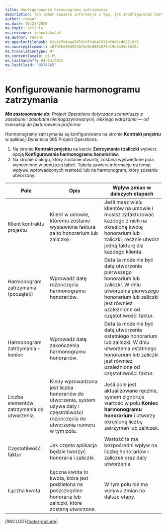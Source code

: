 ```yaml
---
title: Konfigurowanie harmonogramu zatrzymania
description: Ten temat zawiera informacje o tym, jak skonfigurować harmonogram honorariów w Project Operations.
author: rumant
ms.date: 10/22/2020
ms.topic: article
ms.reviewer: johnmichalak
ms.author: rumant
ms.openlocfilehash: b1c48f04aa47d50c9f3ab46031ef0d6cd68619d5
ms.sourcegitcommit: c0792bd65d92db25e0e8864879a19c4b93efb10c
ms.translationtype: HT
ms.contentlocale: pl-PL
ms.lasthandoff: 04/14/2022
ms.locfileid: "8574765"
---
```

# <a name="set-up-a-retainer-schedule"></a>Konfigurowanie harmonogramu zatrzymania

_**Ma zastosowanie do:** Project Operations dotyczące scenariuszy z zasobami i zasobami niemagazynowanymi, lekkiego wdrażania — od transakcji do fakturowania proforma_

Harmonogramy zatrzymania są konfigurowane na stronie **Kontrakt projektu** w aplikacji Dynamics 365 Project Operations.

1. Na stronie **Kontrakt projektu** na karcie **Zatrzymania i zaliczki** wybierz opcję **Konfigurowanie harmonogramu honorariów**.
2. Na stronie dialogu, który zostanie otwarty, zostaną wyświetlone pola wymienione w poniższej tabeli. Tabela zawiera informacje na temat wpływu wprowadzonych wartości lub na harmonogram, który zostanie utworzony.

| Pole | Opis | Wpływ zmian w dalszych etapach |
| --- | --- | --- |
| Klient kontraktu projektu | Klient w umowie, któremu zostanie wystawiona faktura za to honorarium lub zaliczkę. | Jeśli masz wielu klientów na umowie i musisz zafakturować każdego z nich na określoną kwotę honorarium lub zaliczki, ręcznie utwórz jedną fakturę dla każdego klienta. |
| Harmonogram zatrzymania (początek) | Wprowadź datę rozpoczęcia harmonogramu honorariów. | Data ta może nie być datą utworzenia pierwszego honorarium lub zaliczki. W dniu utworzenia pierwszego honorarium lub zaliczki jest również uzależnione od częstotliwości faktur. |
| Harmonogram zatrzymania – koniec | Wprowadź datę zakończenia harmonogramu honorariów. | Data ta może nie być datą utworzenia ostatniego honorarium lub zaliczki. W dniu utworzenia ostatniego honorarium lub zaliczki jest również uzależnione od częstotliwości faktur. |
| Liczba elementów zatrzymania do utworzenia | Kiedy wprowadzana jest liczba honorariów do utworzenia, system używa daty i częstotliwości rozpoczęcia do utworzenia numeru w tym polu. | Jeśli pole jest aktualizowane ręcznie, system zignoruje wartość w polu **Koniec harmonogramu honorarium** i utworzy określoną liczbę zatrzymań lub zaliczek. |
| Częstotliwość faktur | Jak często aplikacja będzie tworzyć honoraria i zaliczki. | Wartość ta ma bezpośredni wpływ na liczbę honorariów i zaliczek oraz daty utworzenia. |
| Łączna kwota | Łączna kwota to kwota, która jest podzielona na poszczególne honoraria lub zaliczki, które zostaną utworzone. | W tym polu nie ma wpływu zmian na dalsze etapy. |


[!INCLUDE[footer-include](../../includes/footer-banner.md)]